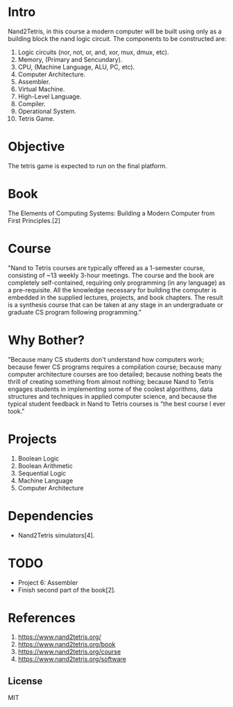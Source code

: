 # Intro

Nand2Tetris, in this course a modern computer will be built using only as a building block the nand logic circuit. 
The components to be constructed are: 
 
1. Logic circuits (nor, not, or, and, xor, mux, dmux, etc).
2. Memory, (Primary and Sencundary).
3. CPU,   (Machine Language, ALU, PC, etc).
4. Computer Architecture.
5. Assembler.
6. Virtual Machine.
7. High-Level Language.
8. Compiler.
9. Operational System.
10. Tetris Game.

# Objective

The tetris game is expected to run on the final platform.

# Book
The Elements of Computing Systems: Building a Modern Computer from First Principles.[2]

# Course

"Nand to Tetris courses are typically offered as a 1-semester course, consisting of ~13 weekly 3-hour meetings. The course and the book are completely self-contained, requiring only programming (in any language) as a pre-requisite. All the knowledge necessary for building the computer is embedded in the supplied lectures, projects, and book chapters. The result is a synthesis course that can be taken at any stage in an undergraduate or graduate CS program following programming."

# Why Bother? 
"Because many CS students don't understand how computers work; because fewer CS programs requires a compilation course; because many computer architecture courses are too detailed; because nothing beats the thrill of creating something from almost nothing; because Nand to Tetris engages students in implementing some of the coolest algorithms, data structures and techniques in applied computer science, and because the typical student feedback in Nand to Tetris courses is "the best course I ever took."

# Projects
  1. Boolean Logic
  2. Boolean Arithmetic
  3. Sequential Logic
  4. Machine Language
  5. Computer Architecture
  
# Dependencies
- Nand2Tetris simulators[4].

# TODO
 - Project 6: Assembler
 - Finish second part of the book[2].
 
# References

1. https://www.nand2tetris.org/
2. https://www.nand2tetris.org/book
3. https://www.nand2tetris.org/course
4. https://www.nand2tetris.org/software

License
----
MIT
